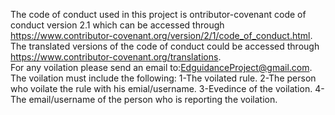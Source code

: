 The code of conduct used in this project is ontributor-covenant code of conduct version 2.1 which can be accessed through https://www.contributor-covenant.org/version/2/1/code_of_conduct.html. 
The translated versions of the code of conduct could be accessed through https://www.contributor-covenant.org/translations.  
For any voilation please send an email to:EdguidanceProject@gmail.com. 
The voilation must include the following:
1-The voilated rule.
2-The person who voilate the rule with his emial/username.
3-Evedince of the voilation.
4-The email/username of the person who is reporting the voilation.
